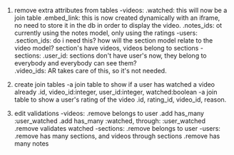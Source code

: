 
1. remove extra attributes from tables
  -videos:
    .watched: this will now be a join table
    .embed_link: this is now created dynamically with an iframe, no need to store it in the db in order to display the video.
    .notes_ids: ot currently using the notes model, only using the ratings
  -users:
    .section_ids: do i need this? how will the section model relate to the video model? section's have videos, videos belong to sections
  -sections:
    .user_id: sections don't have user's now, they belong to everybody and everybody can see them?   
    .video_ids: AR takes care of this, so it's not needed. 

2. create join tables
  -a join table to show if a user has watched a video already
    .id, video_id:integer, user_id:integer, watched:boolean
  -a join table to show a user's rating of the video
    .id, rating_id, video_id, reason.

3. edit validations
  -videos:
    .remove belongs to user
    .add has_many :user_watched
    .add has_many :watched, through: :user_watched
    .remove validates watched
  -sections:
    .remove belongs to user
  -users:
    .remove has many sections, and videos through sections
    .remove has many notes
